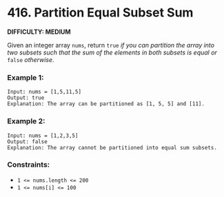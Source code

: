 # 416. Partition Equal Subset Sum

**DIFFICULTY: MEDIUM**

Given an integer array `nums`, return `true` *if you can partition the array into two subsets such that the sum of the elements in both subsets is equal or* `false` *otherwise*.


### Example 1:
```
Input: nums = [1,5,11,5]
Output: true
Explanation: The array can be partitioned as [1, 5, 5] and [11].
```


### Example 2:
```
Input: nums = [1,2,3,5]
Output: false
Explanation: The array cannot be partitioned into equal sum subsets.
```
 

### Constraints:

* `1 <= nums.length <= 200`
* `1 <= nums[i] <= 100`
